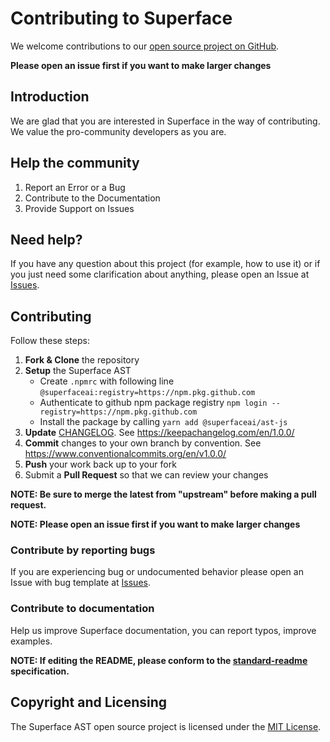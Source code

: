# Contributing to Superface

We welcome contributions to our [open source project on GitHub](https://github.com/superfaceai/ast-js).

**Please open an issue first if you want to make larger changes**

## Introduction

We are glad that you are interested in Superface in the way of contributing. We value the pro-community developers as you are.

## Help the community

1) Report an Error or a Bug
2) Contribute to the Documentation
3) Provide Support on Issues

## Need help?

If you have any question about this project (for example, how to use it) or if you just need some clarification about anything, please open an Issue at [Issues](https://github.com/superfaceai/ast-js/issues).

## Contributing

Follow these steps:

1. **Fork & Clone** the repository  
2. **Setup** the Superface AST
   - Create `.npmrc` with following line `@superfaceai:registry=https://npm.pkg.github.com`
   - Authenticate to github npm package registry `npm login --registry=https://npm.pkg.github.com`
   - Install the package by calling `yarn add @superfaceai/ast-js`
3. **Update** [CHANGELOG](CHANGELOG.md). See https://keepachangelog.com/en/1.0.0/
4. **Commit** changes to your own branch by convention. See https://www.conventionalcommits.org/en/v1.0.0/
5. **Push** your work back up to your fork  
6. Submit a **Pull Request** so that we can review your changes

**NOTE: Be sure to merge the latest from "upstream" before making a pull request.**

**NOTE: Please open an issue first if you want to make larger changes**

### Contribute by reporting bugs

If you are experiencing bug or undocumented behavior please open an Issue with bug template at [Issues](https://github.com/superfaceai/ast-js/issues).

### Contribute to documentation

Help us improve Superface documentation, you can report typos, improve examples.

**NOTE: If editing the README, please conform to the [standard-readme](https://github.com/RichardLitt/standard-readme) specification.**

## Copyright and Licensing

The Superface AST  open source project is licensed under the [MIT License](LICENSE).
